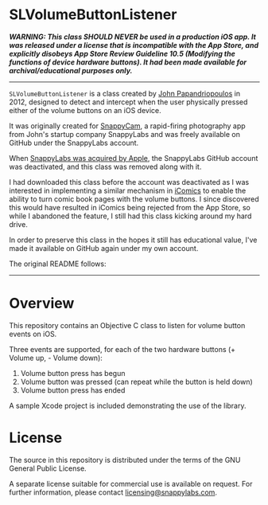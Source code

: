 # SLVolumeButtonListener
***WARNING: This class SHOULD NEVER be used in a production iOS app. It was released under a license that is incompatible with the App Store, and explicitly disobeys App Store Review Guideline 10.5 (Modifying the functions of device hardware buttons). It had been made available for archival/educational purposes only.***

---
`SLVolumeButtonListener` is a class created by [John Papandriopoulos](http://jpap.org) in 2012, designed to detect and intercept when the user physically pressed either of the volume buttons on an iOS device.

It was originally created for [SnappyCam](http://thetechreviewer.com/software/snappycam-pro-review-fastest-ios-camera-app-ever/), a rapid-firing photography app from John's startup company SnappyLabs and was freely available on GitHub under the SnappyLabs account.

When [SnappyLabs was acquired by Apple](http://techcrunch.com/2014/01/04/snappylabs/), the SnappyLabs GitHub account was deactivated, and this class was removed along with it. 

I had downloaded this class before the account was deactivated as I was interested in implementing a similar mechanism in [iComics](http://icomics.co) to enable the ability to turn comic book pages with the volume buttons. I since discovered this would have resulted in iComics being rejected from the App Store, so while I abandoned the feature, I still had this class kicking around my hard drive.

In order to preserve this class in the hopes it still has educational value, I've made it available on GitHub again under my own account.

The original README follows:

---

# Overview #

This repository contains an Objective C class to listen for volume button events on iOS.

Three events are supported, for each of the two hardware buttons (+ Volume up, - Volume down):

1. Volume button press has begun
2. Volume button was pressed (can repeat while the button is held down)
3. Volume button press has ended

A sample Xcode project is included demonstrating the use of the library.

# License #

The source in this repository is distributed under the terms of the GNU General 
Public License.

A separate license suitable for commercial use is available on request.
For further information, please contact licensing@snappylabs.com.